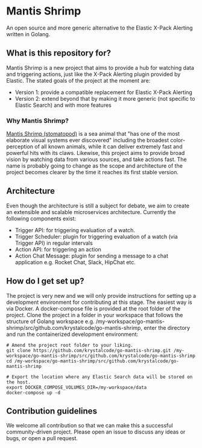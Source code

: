 # Mantis Shrimp
An open source and more generic alternative to the Elastic X-Pack Alerting written in Golang.

## What is this repository for?
Mantis Shrimp is a new project that aims to provide a hub for watching data and triggering actions, just like the X-Pack Alerting plugin provided by Elastic. The stated goals of the project at the moment are:
* Version 1: provide a compatible replacement for Elastic X-Pack Alerting
* Version 2: extend beyond that by making it more generic (not specific to Elastic Search) and with more features

### Why Mantis Shrimp?
[Mantis Shrimp (stomatopod)](https://en.wikipedia.org/wiki/Mantis_shrimp) is a sea animal that "has one of the most elaborate visual systems ever discovered" including the broadest color-perception of all known animals, while it can deliver extremely fast and powerful hits with its claws. Likewise, this project aims to provide broad vision by watching data from various sources, and take actions fast.
The name is probably going to change as the scope and architecture of the project becomes clearer by the time it reaches its first stable version.

## Architecture
Even though the architecture is still a subject for debate, we aim to create an extensible and scalable microservices architecture. Currently the following components exist:
* Trigger API: for triggering evaluation of a watch.
* Trigger Scheduler: plugin for triggering evaluation of a watch (via Trigger API) in regular intervals
* Action API: for triggering an action
* Action Chat Message: plugin for sending a message to a chat application e.g. Rocket Chat, Slack, HipChat etc.

## How do I get set up?
The project is very new and we will only provide instructions for setting up a development environment for contributing at this stage.
The easiest way is via Docker. A docker-compose file is provided at the root folder of the project. Clone the project in a folder in your workspace that follows the structure of Golang workspace e.g. /my-workspace/go-mantis-shrimp/src/github.com/krystalcode/go-mantis-shrimp, enter the directory and run the containerized development environment:
```
# Amend the project root folder to your liking.
git clone https://github.com/krystalcode/go-mantis-shrimp.git /my-workspace/go-mantis-shrimp/src/github.com/krystalcode/go-mantis-shrimp
cd /my-workspace/go-mantis-shrimp/src/github.com/krystalcode/go-mantis-shrimp

# Export the location where any Elastic Search data will be stored on the host.
export DOCKER_COMPOSE_VOLUMES_DIR=/my-workspace/data
docker-compose up -d
```

## Contribution guidelines
We welcome all contribution so that we can make this a successful community-driven project. Please open an issue to discuss any ideas or bugs, or open a pull request.
